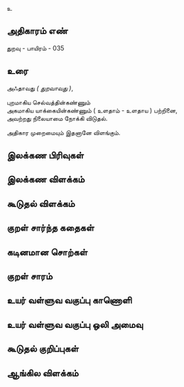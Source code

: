 உ


## அதிகாரம் எண்

துறவு - பாயிரம் - 035

## உரை

அஃதாவது _( துறவாவது )_,  

புறமாகிய செல்வத்தின்கண்ணும்  
அகமாகிய யாக்கையின்கண்ணும் ( உளதாம் - உளதாய ) பற்றினை,  
அவற்றது நிலையாமை நோக்கி விடுதல்.  

அதிகார முறைமையும் இதனானே விளங்கும்.

## இலக்கண பிரிவுகள் 


## இலக்கண விளக்கம்


## கூடுதல் விளக்கம்


## குறள் சார்ந்த கதைகள் 


## கடினமான சொற்கள்


## குறள் சாரம் 


## உயர் வள்ளுவ வகுப்பு காணொளி


## உயர் வள்ளுவ வகுப்பு ஒலி அமைவு 


## கூடுதல் குறிப்புகள்


## ஆங்கில விளக்கம்

